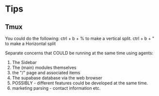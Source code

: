 # Tips

## Tmux
You could do the following: ctrl + b + % to make a vertical split. ctrl + b + " to make a Horizontal split


Separate concerns that COULD be running at the same time using agents:

1. The Sidebar
2. The (main) modules themselves
3. the "/" page and associated items
4. The supabase database via the web browser
5. POSSIBLY - different features could be developed at the same time.
6. marketing parsing - contact information etc.